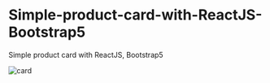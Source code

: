 # Simple-product-card-with-ReactJS-Bootstrap5
Simple product card with ReactJS, Bootstrap5


![card](https://user-images.githubusercontent.com/99626693/196603798-15cbe935-a044-42f3-b6cf-b4e504d6ad96.JPG)
